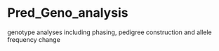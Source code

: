 # Pred_Geno_analysis
genotype analyses including phasing, pedigree construction and allele frequency change
